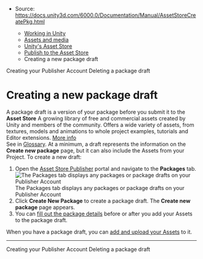 * Source: https://docs.unity3d.com/6000.0/Documentation/Manual/AssetStoreCreatePkg.html

  * [Working in Unity](https://docs.unity3d.com/6000.0/Documentation/Manual/working-in-unity.html)
  * [Assets and media](https://docs.unity3d.com/6000.0/Documentation/Manual/assets-and-media.html)
  * [Unity's Asset Store](https://docs.unity3d.com/6000.0/Documentation/Manual/AssetStore.html)
  * [Publish to the Asset Store](https://docs.unity3d.com/6000.0/Documentation/Manual/AssetStorePublishing.html)
  * Creating a new package draft


[](https://docs.unity3d.com/6000.0/Documentation/Manual/AssetStoreCreateAcct.html)
Creating your Publisher Account
[](https://docs.unity3d.com/6000.0/Documentation/Manual/AssetStoreDeletePkg.html)
Deleting a package draft
# Creating a new package draft
A package draft is a version of your package before you submit it to the **Asset Store** A growing library of free and commercial assets created by Unity and members of the community. Offers a wide variety of assets, from textures, models and animations to whole project examples, tutorials and Editor extensions. [More info](https://docs.unity3d.com/6000.0/Documentation/Manual/AssetStore.html)  
See in [Glossary](https://docs.unity3d.com/6000.0/Documentation/Manual/Glossary.html#AssetStore). At a minimum, a draft represents the information on the **Create new package** page, but it can also include the Assets from your Project.
To create a new draft:
  1. Open the [Asset Store Publisher](https://publisher.assetstore.unity3d.com/) portal and navigate to the **Packages** tab.
![The Packages tab displays any packages or package drafts on your Publisher Account](https://docs.unity3d.com/6000.0/Documentation/uploads/Main/ASPG_CreateNewPackage.png) The Packages tab displays any packages or package drafts on your Publisher Account
  2. Click **Create New Package** to create a package draft.
The **Create new package** page appears.
  3. You can [fill out the package details](https://docs.unity3d.com/6000.0/Documentation/Manual/AssetStorePkgDetails.html) before or after you add your Assets to the package draft.


When you have a package draft, you can [add and upload your Assets](https://docs.unity3d.com/6000.0/Documentation/Manual/AssetStoreUpload.html) to it.
* * *
[](https://docs.unity3d.com/6000.0/Documentation/Manual/AssetStoreCreateAcct.html)
Creating your Publisher Account
[](https://docs.unity3d.com/6000.0/Documentation/Manual/AssetStoreDeletePkg.html)
Deleting a package draft
